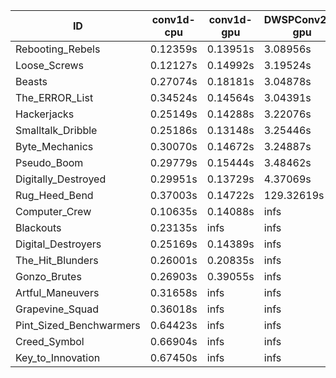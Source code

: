 |ID|conv1d-cpu|conv1d-gpu|DWSPConv2D-gpu|gemm-gpu|avg|
|-|-|-|-|-|-|
|Rebooting_Rebels|0.12359s|0.13951s|3.08956s|1.78656s|1.28480s|
|Loose_Screws|0.12127s|0.14992s|3.19524s|1.87469s|1.33528s|
|Beasts|0.27074s|0.18181s|3.04878s|1.97441s|1.36893s|
|The_ERROR_List|0.34524s|0.14564s|3.04391s|1.99122s|1.38150s|
|Hackerjacks|0.25149s|0.14288s|3.22076s|2.00009s|1.40380s|
|Smalltalk_Dribble|0.25186s|0.13148s|3.25446s|2.05951s|1.42433s|
|Byte_Mechanics|0.30070s|0.14672s|3.24887s|2.01646s|1.42819s|
|Pseudo_Boom|0.29779s|0.15444s|3.48462s|2.08492s|1.50544s|
|Digitally_Destroyed|0.29951s|0.13729s|4.37069s|2.62529s|1.85819s|
|Rug_Heed_Bend|0.37003s|0.14722s|129.32619s|4.48751s|33.58273s|
|Computer_Crew|0.10635s|0.14088s|infs|4.47538s|infs|
|Blackouts|0.23135s|infs|infs|1.85063s|infs|
|Digital_Destroyers|0.25169s|0.14389s|infs|2.00136s|infs|
|The_Hit_Blunders|0.26001s|0.20835s|infs|2.02767s|infs|
|Gonzo_Brutes|0.26903s|0.39055s|infs|4.48301s|infs|
|Artful_Maneuvers|0.31658s|infs|infs|4.55422s|infs|
|Grapevine_Squad|0.36018s|infs|infs|4.56617s|infs|
|Pint_Sized_Benchwarmers|0.64423s|infs|infs|4.55276s|infs|
|Creed_Symbol|0.66904s|infs|infs|4.59227s|infs|
|Key_to_Innovation|0.67450s|infs|infs|4.55747s|infs|
